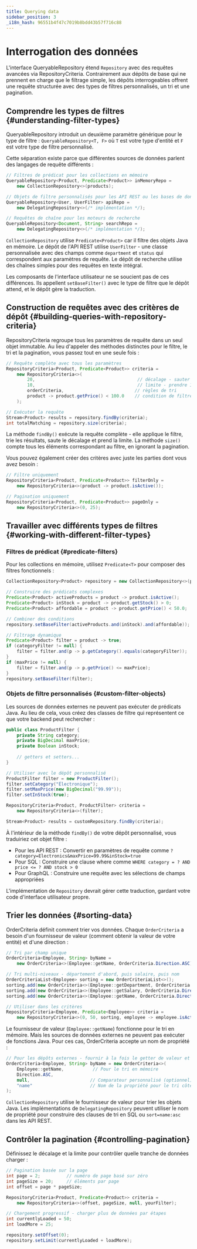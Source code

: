 ```yaml
---
title: Querying data
sidebar_position: 3
_i18n_hash: 96551b4f47c7019b8bdd43b57f716c88
---
```

<!-- vale off -->
# Interrogation des données <DocChip chip='since' label='25.02' />
<!-- vale on -->

L'interface <JavadocLink type="data" location="com/webforj/data/repository/QueryableRepository" code="true">QueryableRepository</JavadocLink> étend `Repository` avec des requêtes avancées via <JavadocLink type="data" location="com/webforj/data/repository/RepositoryCriteria" code="true">RepositoryCriteria</JavadocLink>. Contrairement aux dépôts de base qui ne prennent en charge que le filtrage simple, les dépôts interrogeables offrent une requête structurée avec des types de filtres personnalisés, un tri et une pagination.

## Comprendre les types de filtres {#understanding-filter-types}

<JavadocLink type="data" location="com/webforj/data/repository/QueryableRepository" code="true">QueryableRepository</JavadocLink> introduit un deuxième paramètre générique pour le type de filtre : `QueryableRepository<T, F>` où `T` est votre type d'entité et `F` est votre type de filtre personnalisé.

Cette séparation existe parce que différentes sources de données parlent des langages de requête différents :

```java
// Filtres de prédicat pour les collections en mémoire
QueryableRepository<Product, Predicate<Product>> inMemoryRepo = 
    new CollectionRepository<>(products);

// Objets de filtre personnalisés pour les API REST ou les bases de données  
QueryableRepository<User, UserFilter> apiRepo = 
    new DelegatingRepository<>(/* implémentation */);

// Requêtes de chaîne pour les moteurs de recherche
QueryableRepository<Document, String> searchRepo = 
    new DelegatingRepository<>(/* implémentation */);
```

`CollectionRepository` utilise `Predicate<Product>` car il filtre des objets Java en mémoire. Le dépôt de l'API REST utilise `UserFilter` - une classe personnalisée avec des champs comme `department` et `status` qui correspondent aux paramètres de requête. Le dépôt de recherche utilise des chaînes simples pour des requêtes en texte intégral.

Les composants de l'interface utilisateur ne se soucient pas de ces différences. Ils appellent `setBaseFilter()` avec le type de filtre que le dépôt attend, et le dépôt gère la traduction.

## Construction de requêtes avec des critères de dépôt {#building-queries-with-repository-criteria}

<JavadocLink type="data" location="com/webforj/data/repository/RepositoryCriteria" code="true">RepositoryCriteria</JavadocLink> regroupe tous les paramètres de requête dans un seul objet immutable. Au lieu d'appeler des méthodes distinctes pour le filtre, le tri et la pagination, vous passez tout en une seule fois :

```java
// Requête complète avec tous les paramètres
RepositoryCriteria<Product, Predicate<Product>> criteria = 
    new RepositoryCriteria<>(
        20,                                       // décalage - sauter les 20 premiers
        10,                                       // limite - prendre 10 éléments  
        orderCriteria,                           // règles de tri
        product -> product.getPrice() < 100.0    // condition de filtre
    );

// Exécuter la requête
Stream<Product> results = repository.findBy(criteria);
int totalMatching = repository.size(criteria);
```

La méthode `findBy()` exécute la requête complète - elle applique le filtre, trie les résultats, saute le décalage et prend la limite. La méthode `size()` compte tous les éléments correspondant au filtre, en ignorant la pagination.

Vous pouvez également créer des critères avec juste les parties dont vous avez besoin :

```java
// Filtre uniquement
RepositoryCriteria<Product, Predicate<Product>> filterOnly = 
    new RepositoryCriteria<>(product -> product.isActive());

// Pagination uniquement  
RepositoryCriteria<Product, Predicate<Product>> pageOnly = 
    new RepositoryCriteria<>(0, 25);
```

## Travailler avec différents types de filtres {#working-with-different-filter-types}

### Filtres de prédicat {#predicate-filters}

Pour les collections en mémoire, utilisez `Predicate<T>` pour composer des filtres fonctionnels :

```java
CollectionRepository<Product> repository = new CollectionRepository<>(products);

// Construire des prédicats complexes
Predicate<Product> activeProducts = product -> product.isActive();
Predicate<Product> inStock = product -> product.getStock() > 0;
Predicate<Product> affordable = product -> product.getPrice() < 50.0;

// Combiner des conditions
repository.setBaseFilter(activeProducts.and(inStock).and(affordable));

// Filtrage dynamique
Predicate<Product> filter = product -> true;
if (categoryFilter != null) {
    filter = filter.and(p -> p.getCategory().equals(categoryFilter));
}
if (maxPrice != null) {
    filter = filter.and(p -> p.getPrice() <= maxPrice);
}
repository.setBaseFilter(filter);
```

### Objets de filtre personnalisés {#custom-filter-objects}

Les sources de données externes ne peuvent pas exécuter de prédicats Java. Au lieu de cela, vous créez des classes de filtre qui représentent ce que votre backend peut rechercher :

```java
public class ProductFilter {
    private String category;
    private BigDecimal maxPrice;
    private Boolean inStock;
    
    // getters et setters...
}

// Utiliser avec le dépôt personnalisé
ProductFilter filter = new ProductFilter();
filter.setCategory("Électronique");
filter.setMaxPrice(new BigDecimal("99.99"));
filter.setInStock(true);

RepositoryCriteria<Product, ProductFilter> criteria = 
    new RepositoryCriteria<>(filter);

Stream<Product> results = customRepository.findBy(criteria);
```

À l'intérieur de la méthode `findBy()` de votre dépôt personnalisé, vous traduiriez cet objet filtre :
- Pour les API REST : Convertir en paramètres de requête comme `?category=Electronics&maxPrice=99.99&inStock=true`
- Pour SQL : Construire une clause where comme `WHERE category = ? AND price <= ? AND stock > 0`
- Pour GraphQL : Construire une requête avec les sélections de champs appropriées

L'implémentation de `Repository` devrait gérer cette traduction, gardant votre code d'interface utilisateur propre.

## Trier les données {#sorting-data}

<JavadocLink type="data" location="com/webforj/data/repository/OrderCriteria" code="true">OrderCriteria</JavadocLink> définit comment trier vos données. Chaque `OrderCriteria` a besoin d'un fournisseur de valeur (comment obtenir la valeur de votre entité) et d'une direction :

```java
// Tri par champ unique
OrderCriteria<Employee, String> byName = 
    new OrderCriteria<>(Employee::getName, OrderCriteria.Direction.ASC);

// Tri multi-niveaux - département d'abord, puis salaire, puis nom
OrderCriteriaList<Employee> sorting = new OrderCriteriaList<>();
sorting.add(new OrderCriteria<>(Employee::getDepartment, OrderCriteria.Direction.ASC));
sorting.add(new OrderCriteria<>(Employee::getSalary, OrderCriteria.Direction.DESC));  
sorting.add(new OrderCriteria<>(Employee::getName, OrderCriteria.Direction.ASC));

// Utiliser dans les critères
RepositoryCriteria<Employee, Predicate<Employee>> criteria = 
    new RepositoryCriteria<>(0, 50, sorting, employee -> employee.isActive());
```

Le fournisseur de valeur (`Employee::getName`) fonctionne pour le tri en mémoire. Mais les sources de données externes ne peuvent pas exécuter de fonctions Java. Pour ces cas, OrderCriteria accepte un nom de propriété :

```java
// Pour les dépôts externes - fournir à la fois le getter de valeur et le nom de propriété
OrderCriteria<Employee, String> byName = new OrderCriteria<>(
    Employee::getName,           // Pour le tri en mémoire
    Direction.ASC,
    null,                       // Comparateur personnalisé (optionnel)
    "name"                      // Nom de la propriété pour le tri côté serveur
);
```

`CollectionRepository` utilise le fournisseur de valeur pour trier les objets Java. Les implémentations de `DelegatingRepository` peuvent utiliser le nom de propriété pour construire des clauses de tri en SQL ou `sort=name:asc` dans les API REST.

## Contrôler la pagination {#controlling-pagination}

Définissez le décalage et la limite pour contrôler quelle tranche de données charger :

```java
// Pagination basée sur la page
int page = 2;          // numéro de page basé sur zéro
int pageSize = 20;     // éléments par page
int offset = page * pageSize;

RepositoryCriteria<Product, Predicate<Product>> criteria = 
    new RepositoryCriteria<>(offset, pageSize, null, yourFilter);

// Chargement progressif - charger plus de données par étapes  
int currentlyLoaded = 50;
int loadMore = 25;

repository.setOffset(0);
repository.setLimit(currentlyLoaded + loadMore);
```
